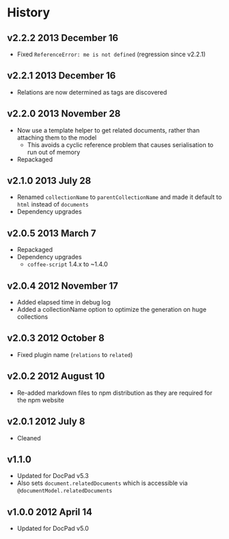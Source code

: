 # History

## v2.2.2 2013 December 16
- Fixed `ReferenceError: me is not defined` (regression since v2.2.1)

## v2.2.1 2013 December 16
- Relations are now determined as tags are discovered

## v2.2.0 2013 November 28
- Now use a template helper to get related documents, rather than attaching them to the model
	- This avoids a cyclic reference problem that causes serialisation to run out of memory
- Repackaged

## v2.1.0 2013 July 28
- Renamed `collectionName` to `parentCollectionName` and made it default to `html` instead of `documents`
- Dependency upgrades

## v2.0.5 2013 March 7
- Repackaged
- Dependency upgrades
	-  `coffee-script` 1.4.x to ~1.4.0

## v2.0.4 2012 November 17
- Added elapsed time in debug log
- Added a collectionName option to optimize the generation on huge collections

## v2.0.3 2012 October 8
- Fixed plugin name (`relations` to `related`)

## v2.0.2 2012 August 10
- Re-added markdown files to npm distribution as they are required for the npm website

## v2.0.1 2012 July 8
- Cleaned

## v1.1.0
- Updated for DocPad v5.3
- Also sets `document.relatedDocuments` which is accessible via `@documentModel.relatedDocuments`

## v1.0.0 2012 April 14
- Updated for DocPad v5.0

